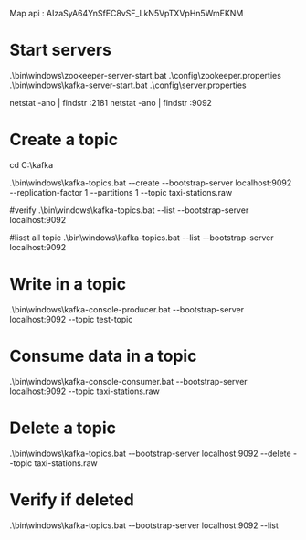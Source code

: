 Map api : AIzaSyA64YnSfEC8vSF_LkN5VpTXVpHn5WmEKNM


# Start servers
.\bin\windows\zookeeper-server-start.bat .\config\zookeeper.properties
.\bin\windows\kafka-server-start.bat .\config\server.properties

netstat -ano | findstr :2181
netstat -ano | findstr :9092


# Create a topic
cd C:\kafka

.\bin\windows\kafka-topics.bat --create --bootstrap-server localhost:9092 --replication-factor 1 --partitions 1 --topic taxi-stations.raw

#verify
.\bin\windows\kafka-topics.bat --list --bootstrap-server localhost:9092

#lisst all topic
.\bin\windows\kafka-topics.bat --list --bootstrap-server localhost:9092

# Write in a topic
.\bin\windows\kafka-console-producer.bat --bootstrap-server localhost:9092 --topic test-topic




# Consume data in a topic
.\bin\windows\kafka-console-consumer.bat --bootstrap-server localhost:9092 --topic taxi-stations.raw


# Delete a topic
.\bin\windows\kafka-topics.bat --bootstrap-server localhost:9092 --delete --topic taxi-stations.raw
# Verify if deleted
.\bin\windows\kafka-topics.bat --bootstrap-server localhost:9092 --list

